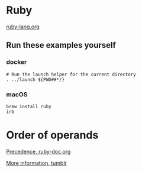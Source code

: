 # Ruby

[ruby-lang.org](https://www.ruby-lang.org/en/)

## Run these examples yourself

### docker

```
# Run the launch helper for the current directory
. ../launch ${PWD##*/}
```

### macOS

```
brew install ruby
irb
```

# Order of operands


[Precedence, ruby-doc.org](https://ruby-doc.org/3.3.0/syntax/precedence_rdoc.html)

[More information, tumblr](https://whatthefuckruby.tumblr.com/post/70164947137/irb-not-true-false-true-irb-not-true)

